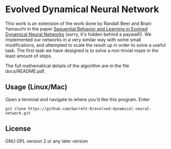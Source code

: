 Evolved Dynamical Neural Network
================================

This work is an extension of the work done by Randall Beer and Brain Yamauchi in the paper [Sequential Behavior and Learning in Evolved Dynamical Neural Networks](http://adb.sagepub.com/content/2/3/219.short) (sorry, it's hidden behind a paywall!). We implemented our networks in a very similar way with some small modifications, and attempted to scale the result up in order to solve a useful task. The first task we have designed is to solve a non-trivial maze in the least amount of steps.

The full mathematical details of the algorithm are in the file docs/README.pdf.

Usage (Linux/Mac)
-----

Open a terminal and navigate to where you'd like this program.  Enter

    git clone https://github.com/Garrett-R/evolved-dynamical-neural-network.git
    


License
-------

GNU GPL version 2 or any later version
